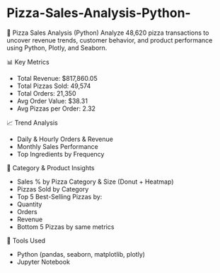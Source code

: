 # Pizza-Sales-Analysis-Python-

🍕 Pizza Sales Analysis (Python)
Analyze 48,620 pizza transactions to uncover revenue trends, customer behavior, and product performance using Python, Plotly, and Seaborn.

📊 Key Metrics
- Total Revenue: $817,860.05
- Total Pizzas Sold: 49,574
- Total Orders: 21,350
- Avg Order Value: $38.31
- Avg Pizzas per Order: 2.32

📈 Trend Analysis
- Daily & Hourly Orders & Revenue
- Monthly Sales Performance
- Top Ingredients by Frequency

🧁 Category & Product Insights
- Sales % by Pizza Category & Size (Donut + Heatmap)
- Pizzas Sold by Category
- Top 5 Best-Selling Pizzas by:
- Quantity
- Orders
- Revenue
- Bottom 5 Pizzas by same metrics

🧰 Tools Used
- Python (pandas, seaborn, matplotlib, plotly)
- Jupyter Notebook
